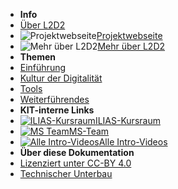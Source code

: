 - **Info**
- [Über L2D2](00_About)
- ![Projektwebseite](https://icongr.am/octicons/link-external.svg?size=16&color=currentColor)[Projektwebseite](https://l2d2.de)
- ![Mehr über L2D2](https://icongr.am/octicons/link-external.svg?size=16&color=currentColor)[Mehr über L2D2](https://hochschulforumdigitalisierung.de/de/blog/kollaborativ-lehren-und-lernen-l2d2)
- **Themen**
- [Einführung](01_Intro)
- [Kultur der Digitalität](02_Kultur)
- [Tools](03_Tools)
- [Weiterführendes](04_Beyond)
- **KIT-interne Links**
- [![ILIAS-Kursraum](https://icongr.am/octicons/rocket.svg?size=16&color=currentColor)ILIAS-Kursraum](https://ilias.studium.kit.edu/goto.php?target=crs_1083151&client_id=produktiv)
- [![MS Team](https://icongr.am/octicons/people.svg?size=16&color=currentColor)MS-Team](https://connect.studium.kit.edu/teams/join/UFTXtJiJ9f)
- [![Alle Intro-Videos](https://icongr.am/octicons/play.svg?size=16&color=currentColor)Alle Intro-Videos](https://mediaservice.bibliothek.kit.edu/#/details/DIVA-2020-C18)
- **Über diese Dokumentation**
- [Lizenziert unter CC-BY 4.0](CCLizenz)
- [Technischer Unterbau](https://github.com/hibbitts-design/docsify-open-course-starter-kit/blob/master/README.md)
